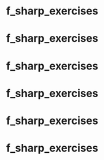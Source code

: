 # f_sharp_exercises
# f_sharp_exercises
# f_sharp_exercises
# f_sharp_exercises
# f_sharp_exercises
# f_sharp_exercises
